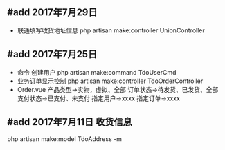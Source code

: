 #add 2017年7月29日
-
* 联通填写收货地址信息
  php artisan make:controller UnionController

#add 2017年7月25日
-
* 命令 创建用户
php artisan make:command TdoUserCmd
* 业务订单显示控制
php artisan make:controller TdoOrderController
* Order.vue
  产品类型->实物，虚拟、全部  订单状态->待发货、已发货、全部  支付状态->已支付、未支付 
  指定用户->xxxx 指定订单->xxxx

#add 2017年7月11日 收货信息
-
php artisan make:model TdoAddress -m
